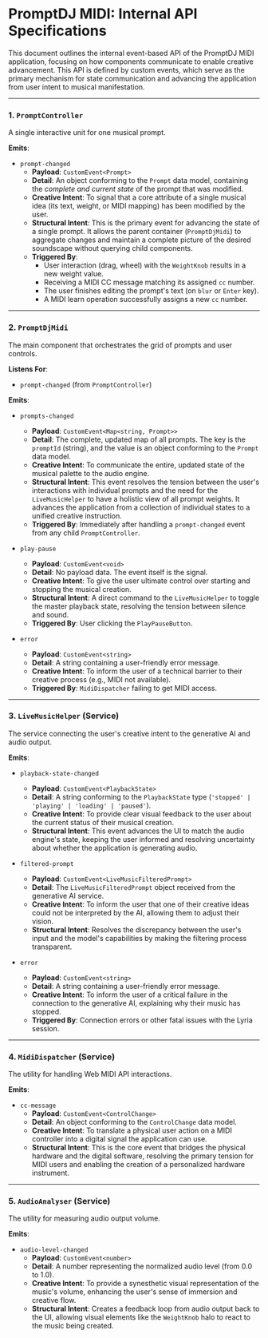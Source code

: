 # PromptDJ MIDI: Internal API Specifications

This document outlines the internal event-based API of the PromptDJ MIDI application, focusing on how components communicate to enable creative advancement. This API is defined by custom events, which serve as the primary mechanism for state communication and advancing the application from user intent to musical manifestation.

---

### 1. `PromptController`

A single interactive unit for one musical prompt.

**Emits**:
-   `prompt-changed`
    -   **Payload**: `CustomEvent<Prompt>`
    -   **Detail**: An object conforming to the `Prompt` data model, containing the *complete and current state* of the prompt that was modified.
    -   **Creative Intent**: To signal that a core attribute of a single musical idea (its text, weight, or MIDI mapping) has been modified by the user.
    -   **Structural Intent**: This is the primary event for advancing the state of a single prompt. It allows the parent container (`PromptDjMidi`) to aggregate changes and maintain a complete picture of the desired soundscape without querying child components.
    -   **Triggered By**:
        -   User interaction (drag, wheel) with the `WeightKnob` results in a new weight value.
        -   Receiving a MIDI CC message matching its assigned `cc` number.
        -   The user finishes editing the prompt's text (on `blur` or `Enter` key).
        -   A MIDI learn operation successfully assigns a new `cc` number.

---

### 2. `PromptDjMidi`

The main component that orchestrates the grid of prompts and user controls.

**Listens For**:
-   `prompt-changed` (from `PromptController`)

**Emits**:
-   `prompts-changed`
    -   **Payload**: `CustomEvent<Map<string, Prompt>>`
    -   **Detail**: The complete, updated map of all prompts. The key is the `promptId` (string), and the value is an object conforming to the `Prompt` data model.
    -   **Creative Intent**: To communicate the entire, updated state of the musical palette to the audio engine.
    -   **Structural Intent**: This event resolves the tension between the user's interactions with individual prompts and the need for the `LiveMusicHelper` to have a holistic view of all prompt weights. It advances the application from a collection of individual states to a unified creative instruction.
    -   **Triggered By**: Immediately after handling a `prompt-changed` event from any child `PromptController`.

-   `play-pause`
    -   **Payload**: `CustomEvent<void>`
    -   **Detail**: No payload data. The event itself is the signal.
    -   **Creative Intent**: To give the user ultimate control over starting and stopping the musical creation.
    -   **Structural Intent**: A direct command to the `LiveMusicHelper` to toggle the master playback state, resolving the tension between silence and sound.
    -   **Triggered By**: User clicking the `PlayPauseButton`.

-   `error`
    -   **Payload**: `CustomEvent<string>`
    -   **Detail**: A string containing a user-friendly error message.
    -   **Creative Intent**: To inform the user of a technical barrier to their creative process (e.g., MIDI not available).
    -   **Triggered By**: `MidiDispatcher` failing to get MIDI access.

---

### 3. `LiveMusicHelper` (Service)

The service connecting the user's creative intent to the generative AI and audio output.

**Emits**:
-   `playback-state-changed`
    -   **Payload**: `CustomEvent<PlaybackState>`
    -   **Detail**: A string conforming to the `PlaybackState` type (`'stopped' | 'playing' | 'loading' | 'paused'`).
    -   **Creative Intent**: To provide clear visual feedback to the user about the current status of their musical creation.
    -   **Structural Intent**: This event advances the UI to match the audio engine's state, keeping the user informed and resolving uncertainty about whether the application is generating audio.

-   `filtered-prompt`
    -   **Payload**: `CustomEvent<LiveMusicFilteredPrompt>`
    -   **Detail**: The `LiveMusicFilteredPrompt` object received from the generative AI service.
    -   **Creative Intent**: To inform the user that one of their creative ideas could not be interpreted by the AI, allowing them to adjust their vision.
    -   **Structural Intent**: Resolves the discrepancy between the user's input and the model's capabilities by making the filtering process transparent.

-   `error`
    -   **Payload**: `CustomEvent<string>`
    -   **Detail**: A string containing a user-friendly error message.
    -   **Creative Intent**: To inform the user of a critical failure in the connection to the generative AI, explaining why their music has stopped.
    -   **Triggered By**: Connection errors or other fatal issues with the Lyria session.

---

### 4. `MidiDispatcher` (Service)

The utility for handling Web MIDI API interactions.

**Emits**:
-   `cc-message`
    -   **Payload**: `CustomEvent<ControlChange>`
    -   **Detail**: An object conforming to the `ControlChange` data model.
    -   **Creative Intent**: To translate a physical user action on a MIDI controller into a digital signal the application can use.
    -   **Structural Intent**: This is the core event that bridges the physical hardware and the digital software, resolving the primary tension for MIDI users and enabling the creation of a personalized hardware instrument.

---

### 5. `AudioAnalyser` (Service)

The utility for measuring audio output volume.

**Emits**:
-   `audio-level-changed`
    -   **Payload**: `CustomEvent<number>`
    -   **Detail**: A number representing the normalized audio level (from 0.0 to 1.0).
    -   **Creative Intent**: To provide a synesthetic visual representation of the music's volume, enhancing the user's sense of immersion and creative flow.
    -   **Structural Intent**: Creates a feedback loop from audio output back to the UI, allowing visual elements like the `WeightKnob` halo to react to the music being created.
